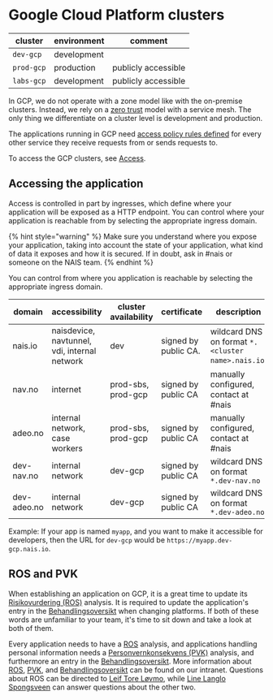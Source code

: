 # Google Cloud Platform clusters

| cluster | environment | comment |
| ------- | ----------- | ------- |
| `dev-gcp` | development | |
| `prod-gcp` | production | publicly accessible |
| `labs-gcp` | development | publicly accessible |

In GCP, we do not operate with a zone model like with the on-premise clusters.
Instead, we rely on a [zero trust](https://github.com/navikt/pig/blob/master/kubeops/doc/zero-trust.md)
model with a service mesh. The only thing we differentiate on a cluster level is development and production.

The applications running in GCP need [access policy rules defined](../gcp/access-policy.md) for every other service they receive requests from or sends requests to.

To access the GCP clusters, see [Access].

## Accessing the application

Access is controlled in part by ingresses, which define where your application will be exposed as a HTTP endpoint.
You can control where your application is reachable from by selecting the appropriate ingress domain. 

{% hint style="warning" %}
Make sure you understand where you expose your application, taking into account
the state of your application, what kind of data it exposes and how it is
secured. If in doubt, ask in #nais or someone on the NAIS team.
{% endhint %}

You can control from where you application is reachable by selecting the appropriate ingress domain. 

| domain | accessibility | cluster availability | certificate | description |
| ------ | ------------- | -------------------- | ----------- | ----------- |
| nais.io | naisdevice, navtunnel, vdi, internal network | dev | signed by public CA. | wildcard DNS on format `*.<cluster name>.nais.io`. |
| nav.no | internet | prod-sbs, prod-gcp | signed by public CA | manually configured, contact at #nais | 
| adeo.no | internal network, case workers | prod-sbs, prod-gcp | signed by public CA | manually configured, contact at #nais | 
| dev-nav.no | internal network | dev-gcp | signed by public CA | wildcard DNS on format `*.dev-nav.no` | 
| dev-adeo.no | internal network | dev-gcp | signed by public CA | wildcard DNS on format `*.dev-adeo.no` | 

Example: If your app is named `myapp`, and you want to make it accessible for developers, then the URL for `dev-gcp` would be `https://myapp.dev-gcp.nais.io`.

## ROS and PVK

When establishing an application on GCP, it is a great time to update its [Risikovurdering (ROS)][ROS] analysis. 
It is required to update the application's entry in the [Behandlingsoversikt] when changing platforms. 
If both of these words are unfamiliar to your team, it's time to sit down and take a look at both of them. 

Every application needs to have a [ROS] analysis, and applications handling personal information needs a 
[Personvernkonsekvens (PVK)][PVK] analysis, and furthermore an entry in the [Behandlingsoversikt]. More information 
about [ROS], [PVK], and [Behandlingsoversikt] can be found on our intranet. Questions about ROS can be directed 
to [Leif Tore Løvmo], while [Line Langlo Spongsveen] can answer questions about the other two.

[Teams]: ../basics/teams.md
[Access]: ../basics/access.md#google-cloud-platform-gcp
[Leif Tore Løvmo]: https://nav-it.slack.com/messages/DB4DDCACF
[Line Langlo Spongsveen]: https://nav-it.slack.com/messages/DNXJ7PMH7
[ROS]: https://navno.sharepoint.com/sites/intranett-it/SitePages/Risikovurderinger.aspx
[PVK]: https://navno.sharepoint.com/sites/intranett-personvern/SitePages/PVK.aspx
[Behandlingsoversikt]: https://navno.sharepoint.com/sites/intranett-personvern/SitePages/Behandlingsoversikt.aspx

